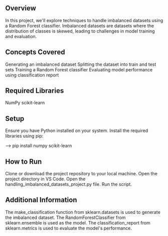 ## Overview

In this project, we'll explore techniques to handle imbalanced datasets using a Random Forest classifier. Imbalanced datasets are datasets where the distribution of classes is skewed, leading to challenges in model training and evaluation.

## Concepts Covered

Generating an imbalanced dataset
Splitting the dataset into train and test sets
Training a Random Forest classifier
Evaluating model performance using classification report

## Required Libraries

NumPy
scikit-learn

## Setup

Ensure you have Python installed on your system.
Install the required libraries using pip:

--> pip install numpy scikit-learn

## How to Run

Clone or download the project repository to your local machine.
Open the project directory in VS Code.
Open the handling_imbalanced_datasets_project.py file.
Run the script.

## Additional Information

The make_classification function from sklearn.datasets is used to generate the imbalanced dataset.
The RandomForestClassifier from sklearn.ensemble is used as the model.
The classification_report from sklearn.metrics is used to evaluate the model's performance.